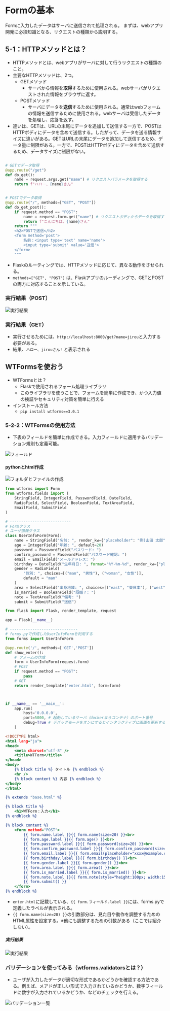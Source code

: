 # Formの基本

Formに入力したデータはサーバに送信されて処理される。
まずは、webアプリ開発に必須知識となる、リクエストの種類から説明する。



## 5-1：HTTPメソッドとは？

- HTTPメソッドとは、webアプリがサーバに対して行うリクエストの種類のこと。
- 主要なHTTPメソッドは、2つ。
	- GETメソッド
		- サーバから情報を**取得**するために使用される。webサーバがリクエストされた情報をブラウザに返す。
	- POSTメソッド
		- サーバにデータを**送信**するために使用される。通常はwebフォームの情報を送信するために使用される。webサーバは受信したデータを処理し、応答を返す。
- 違いは、GETは、URLの末尾にデータを追加して送信する一方で、POSTはHTTPボディにデータを含めて送信する。したがって、データを送る情報サイズに違いがある。GETはURLの末尾にデータを追加して送信するため、データ量に制限がある。一方で、POSTはHTTPボディにデータを含めて送信するため、データサイズに制限がない。


```python

# GETでデータ取得
@app.route("/get")
def do_get():
	name = request.args.get("name") # リクエストパラメータを取得する
	return f"ハロー、{name}さん"


# POSTでデータ取得
@app.route("/", methods=["GET", "POST"])
def do_get_post():
	if request.method == "POST":
		name = request.form.get("name") # リクエストボディからデータを取得する
		return f"こんにちは、{name}さん"
	return """
	<h2>POSTで送信</h2>
	<form method='post'>
		名前：<input type='text' name='name'>
		<input type='submit' value='送信'>
	</form>
	"""
```


- Flaskのルーティングでは、HTTPメソッドに応じて、異なる動作をさせられる。
- `methods=["GET", "POST"]` は、Flaskアプリのルーディングで、GETとPOSTの両方に対応することを示している。


### 実行結果（POST）

![実行結果](imgs/スクリーンショット-2025-01-19-151434.png)


### 実行結果（GET）

- 実行させるためには、`http://localhost:8000/get?name=jirou`と入力する必要がある。
- 結果、`ハロー、jirouさん！`と表示される



## WTFormsを使おう

- WTFormsとは？
	- Flaskで使用されるフォーム処理ライブラリ
	- このライブラリを使うことで、フォームを簡単に作成でき、かつ入力値の検証やセキュリティ対策を簡単に行える
- インストール方法
	- `pip install wtforms==3.0.1`


### 5-2-2：WTFormsの使用方法

- 下表のフィールドを簡単に作成できる。入力フィールドに適用するバリデーション規則も定義可能。

![フィールド](imgs/152610.png)


#### pythonとhtml作成

![フォルダとファイルの作成](imgs/154131.png)



```python:forms.py
from wtforms import Form
from wtforms.fields import (
    StringField, IntegerField, PasswordField, DateField, 
    RadioField, SelectField, BooleanField, TextAreaField,
    EmailField, SubmitField
)

# ---------------------------
# Formクラス
# ユーザ情報クラス
class UserInfoForm(Form):
	name = StringField("名前: ", render_kw={"placeholder": "例)山田 太郎"})
	age = IntegerField("年齢: ", default=20)
	password = PasswordField("パスワード: ")
	confirm_password = PasswordField("パスワード確認: ")
	email = EmailField("メールアドレス: ")
	birthday = DateField("生年月日: ", format="%Y-%m-%d", render_kw={"placeholder": "yyyy/mm/dd"})
	gender = RadioField(
		"性別: ", choices=[("man", "男性"), ("woman", "女性")],
		default = "man"
	)
	area = SelectField("出身地域: ", choices=[("east", "東日本"), ("west", "西日本")])
	is_married = BooleanField("既婚？: ")
	note = TextAreaField("備考: ")
	submit = SubmitField("送信")
```

```python:app.py
from flask import Flask, render_template, request

app = Flask(__name__)

# ------------------------------
# forms.pyで作成したUserInfoFormを利用する
from forms import UserInfoForm

@app.route('/', methods=['GET','POST'])
def show_enter():
    # フォームの作成
    form = UserInfoForm(request.form)
    # POST
    if request.method == "POST":
        pass
    # GET
    return render_template('enter.html', form=form)



if __name__ == '__main__':
	app.run(
		host='0.0.0.0', 
		port=5000, # 起動しているサーバ（dockerならコンテナ）のポート番号
		debug=True # デバッグモードをオンにするとインタラクティブに画面を更新することができる
	)
```

```html:base.html
<!DOCTYPE html>
<html lang="ja">
<head>
    <meta charset="utf-8" />
    <title>WTForm</title>
</head>
<body>
    {% block title %} タイトル {% endblock %}
    <hr />
    {% block content %} 内容 {% endblock %}
</body>
</html>
```


```html;enter.html
{% extends "base.html" %}

{% block title %}
    <h1>WTForm：入力</h1>
{% endblock %}

{% block content %}
    <form method="POST">
        {{ form.name.label }}{{ form.name(size=20) }}<br>
        {{ form.age.label }}{{ form.age() }}<br>
        {{ form.password.label }}{{ form.password(size=20) }}<br>
        {{ form.confirm_password.label }}{{ form.confirm_password(size=20) }}<br>
        {{ form.email.label }}{{ form.email(placeholder="xxxx@example.com") }}<br>
        {{ form.birthday.label }}{{ form.birthday() }}<br>
        {{ form.gender.label }}{{ form.gender() }}<br>
        {{ form.area.label }}{{ form.area() }}<br>
        {{ form.is_married.label }}{{ form.is_married() }}<br>
        {{ form.note.label }}{{ form.note(style="height:100px; width:150px")}}<br>
        {{ form.submit() }}
    </form>
{% endblock %}
```

- `enter.html`に記載している、`{{ form.フィールド.label }}`には、forms.pyで定義したラベルが表示される。
- `{{ form.name(size=20) }}`の引数部分は、見た目や動作を調整するためのHTML属性を設定する。※他にも調整するための引数がある（ここでは紹介しない）。


##### 実行結果
![実行結果](imgs/154613.png)


### バリデーションを使ってみる（wtforms.validatorsとは？）

- ユーザが入力したデータが適切な形式であるかどうかを確認する方法である。例えば、メアドが正しい形式で入力されているかどうか、数字フィールドに数字が入力されているかどうか、などのチェックを行える。

![バリデーション一覧](155012.png)





















